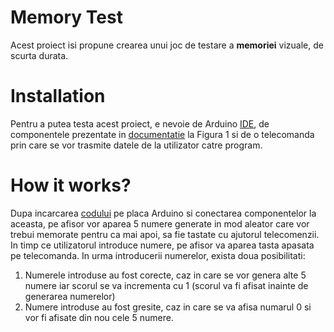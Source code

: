 # Memory Test

Acest proiect isi propune crearea unui joc de testare a **memoriei** vizuale, de scurta durata.

# Installation

Pentru a putea testa acest proiect, e nevoie de Arduino [IDE](https://www.arduino.cc/en/main/software), de componentele prezentate in [documentatie](https://github.com/georgiannechifor/Memory-Test/blob/master/Documentation.docx?raw=true) la Figura 1 si de o telecomanda prin care se vor trasmite datele de la utilizator catre program.

# How it works?

Dupa incarcarea [codului](https://github.com/georgiannechifor/Memory-Test/blob/master/proiectPMP.ino) pe placa Arduino si conectarea componentelor la aceasta, pe afisor vor aparea 5 numere generate in mod aleator care vor trebui memorate pentru ca mai apoi, sa fie tastate cu ajutorul telecomenzii. In timp ce utilizatorul introduce numere, pe afisor va aparea tasta apasata pe telecomanda. In urma introducerii numerelor, exista doua posibilitati:
1. Numerele introduse au fost corecte, caz in care se vor genera alte 5 numere iar scorul se va incrementa cu 1 (scorul va fi afisat inainte de generarea numerelor)
2. Numere introduse au fost gresite, caz in care se va afisa numarul 0 si vor fi afisate din nou cele 5 numere.

